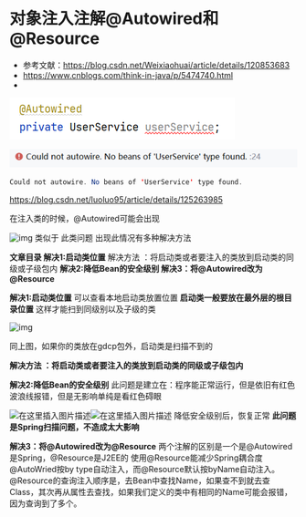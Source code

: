 # 对象注入注解@Autowired和@Resource





- 参考文献：https://blog.csdn.net/Weixiaohuai/article/details/120853683
- https://www.cnblogs.com/think-in-java/p/5474740.html
- 



![image-20241031095528990](./assets/image-20241031095528990.png)

![image-20241031095536714](./assets/image-20241031095536714.png)

```java
Could not autowire. No beans of 'UserService' type found.
```





https://blog.csdn.net/luoluo95/article/details/125263985

在注入类的时候，@Autowired可能会出现

![img](https://i-blog.csdnimg.cn/blog_migrate/5aa23f1486634b2230951958d5d187a2.png)
类似于
此类问题
出现此情况有多种解决方法

 

**文章目录
解决1:启动类位置**
解决方法 ：将启动类或者要注入的类放到启动类的同级或子级包内
**解决2:降低Bean的安全级别
解决3：将@Autowired改为@Resource**


**解决1:启动类位置**
可以查看本地启动类放置位置
**启动类一般要放在最外层的根目录位置**
这样才能扫到同级别以及子级的类

![img](https://i-blog.csdnimg.cn/blog_migrate/5f31d6d00befc464c6f49e4f62fbb9c9.png)

同上图，如果你的类放在gdcp包外，启动类是扫描不到的

**解决方法 ：将启动类或者要注入的类放到启动类的同级或子级包内**






**解决2:降低Bean的安全级别**
此问题是建立在：程序能正常运行，但是依旧有红色波浪线报错，但是无影响单纯是看红色碍眼

![在这里插入图片描述](https://i-blog.csdnimg.cn/blog_migrate/6dda2955d08c49c48e9e22ea4de943a3.png)![在这里插入图片描述](https://i-blog.csdnimg.cn/blog_migrate/cc89e7b3bdfdcf71b22109d6b4225468.png)
降低安全级别后，恢复正常
**此问题是Spring扫描问题，不造成太大影响**

 

**解决3：将@Autowired改为@Resource**
两个注解的区别是一个是@Autowired是Spring，@Resource是J2EE的
使用@Resource能减少Spring耦合度
@AutoWried按by type自动注入，而@Resource默认按byName自动注入。
@Resource的查询注入顺序是，去Bean中查找Name，如果查不到就去查Class，其次再从属性去查找，如果我们定义的类中有相同的Name可能会报错，因为查询到了多个。